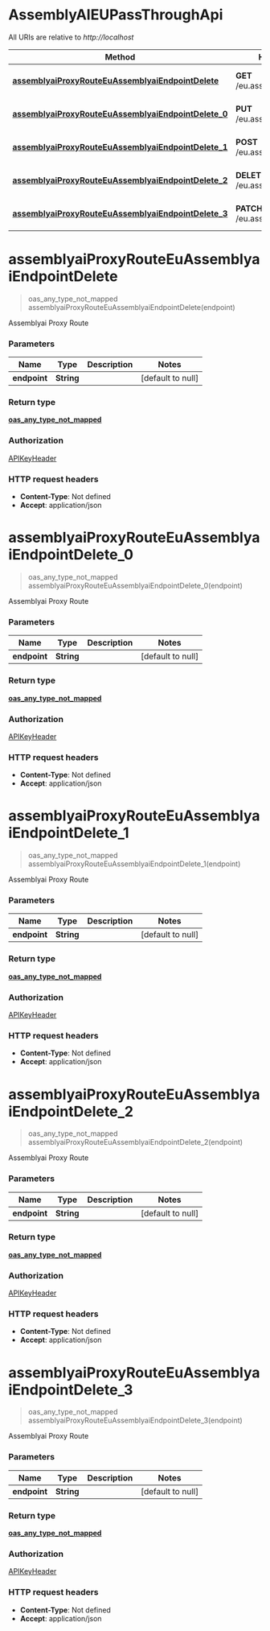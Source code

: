 # AssemblyAIEUPassThroughApi

All URIs are relative to *http://localhost*

| Method | HTTP request | Description |
|------------- | ------------- | -------------|
| [**assemblyaiProxyRouteEuAssemblyaiEndpointDelete**](AssemblyAIEUPassThroughApi.md#assemblyaiProxyRouteEuAssemblyaiEndpointDelete) | **GET** /eu.assemblyai/{endpoint} | Assemblyai Proxy Route |
| [**assemblyaiProxyRouteEuAssemblyaiEndpointDelete_0**](AssemblyAIEUPassThroughApi.md#assemblyaiProxyRouteEuAssemblyaiEndpointDelete_0) | **PUT** /eu.assemblyai/{endpoint} | Assemblyai Proxy Route |
| [**assemblyaiProxyRouteEuAssemblyaiEndpointDelete_1**](AssemblyAIEUPassThroughApi.md#assemblyaiProxyRouteEuAssemblyaiEndpointDelete_1) | **POST** /eu.assemblyai/{endpoint} | Assemblyai Proxy Route |
| [**assemblyaiProxyRouteEuAssemblyaiEndpointDelete_2**](AssemblyAIEUPassThroughApi.md#assemblyaiProxyRouteEuAssemblyaiEndpointDelete_2) | **DELETE** /eu.assemblyai/{endpoint} | Assemblyai Proxy Route |
| [**assemblyaiProxyRouteEuAssemblyaiEndpointDelete_3**](AssemblyAIEUPassThroughApi.md#assemblyaiProxyRouteEuAssemblyaiEndpointDelete_3) | **PATCH** /eu.assemblyai/{endpoint} | Assemblyai Proxy Route |


<a name="assemblyaiProxyRouteEuAssemblyaiEndpointDelete"></a>
# **assemblyaiProxyRouteEuAssemblyaiEndpointDelete**
> oas_any_type_not_mapped assemblyaiProxyRouteEuAssemblyaiEndpointDelete(endpoint)

Assemblyai Proxy Route

### Parameters

|Name | Type | Description  | Notes |
|------------- | ------------- | ------------- | -------------|
| **endpoint** | **String**|  | [default to null] |

### Return type

[**oas_any_type_not_mapped**](../Models/AnyType.md)

### Authorization

[APIKeyHeader](../README.md#APIKeyHeader)

### HTTP request headers

- **Content-Type**: Not defined
- **Accept**: application/json

<a name="assemblyaiProxyRouteEuAssemblyaiEndpointDelete_0"></a>
# **assemblyaiProxyRouteEuAssemblyaiEndpointDelete_0**
> oas_any_type_not_mapped assemblyaiProxyRouteEuAssemblyaiEndpointDelete_0(endpoint)

Assemblyai Proxy Route

### Parameters

|Name | Type | Description  | Notes |
|------------- | ------------- | ------------- | -------------|
| **endpoint** | **String**|  | [default to null] |

### Return type

[**oas_any_type_not_mapped**](../Models/AnyType.md)

### Authorization

[APIKeyHeader](../README.md#APIKeyHeader)

### HTTP request headers

- **Content-Type**: Not defined
- **Accept**: application/json

<a name="assemblyaiProxyRouteEuAssemblyaiEndpointDelete_1"></a>
# **assemblyaiProxyRouteEuAssemblyaiEndpointDelete_1**
> oas_any_type_not_mapped assemblyaiProxyRouteEuAssemblyaiEndpointDelete_1(endpoint)

Assemblyai Proxy Route

### Parameters

|Name | Type | Description  | Notes |
|------------- | ------------- | ------------- | -------------|
| **endpoint** | **String**|  | [default to null] |

### Return type

[**oas_any_type_not_mapped**](../Models/AnyType.md)

### Authorization

[APIKeyHeader](../README.md#APIKeyHeader)

### HTTP request headers

- **Content-Type**: Not defined
- **Accept**: application/json

<a name="assemblyaiProxyRouteEuAssemblyaiEndpointDelete_2"></a>
# **assemblyaiProxyRouteEuAssemblyaiEndpointDelete_2**
> oas_any_type_not_mapped assemblyaiProxyRouteEuAssemblyaiEndpointDelete_2(endpoint)

Assemblyai Proxy Route

### Parameters

|Name | Type | Description  | Notes |
|------------- | ------------- | ------------- | -------------|
| **endpoint** | **String**|  | [default to null] |

### Return type

[**oas_any_type_not_mapped**](../Models/AnyType.md)

### Authorization

[APIKeyHeader](../README.md#APIKeyHeader)

### HTTP request headers

- **Content-Type**: Not defined
- **Accept**: application/json

<a name="assemblyaiProxyRouteEuAssemblyaiEndpointDelete_3"></a>
# **assemblyaiProxyRouteEuAssemblyaiEndpointDelete_3**
> oas_any_type_not_mapped assemblyaiProxyRouteEuAssemblyaiEndpointDelete_3(endpoint)

Assemblyai Proxy Route

### Parameters

|Name | Type | Description  | Notes |
|------------- | ------------- | ------------- | -------------|
| **endpoint** | **String**|  | [default to null] |

### Return type

[**oas_any_type_not_mapped**](../Models/AnyType.md)

### Authorization

[APIKeyHeader](../README.md#APIKeyHeader)

### HTTP request headers

- **Content-Type**: Not defined
- **Accept**: application/json

